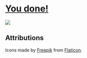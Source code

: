 # [You done!](https://youd.one)

![](https://media.giphy.com/media/xl2A1ymCaeS2YD484h/giphy.gif)

## Attributions

Icons made by [Freepik](https://www.flaticon.com/authors/freepik) from [Flaticon](https://www.flaticon.com).
